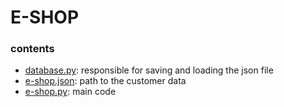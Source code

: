 # E-SHOP

### contents

- [database.py](): responsible for saving and loading the json file
- [e-shop.json](): path to the customer data
- [e-shop.py](): main code